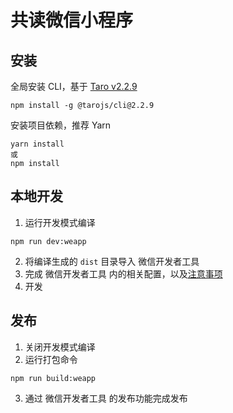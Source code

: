 # 共读微信小程序

## 安装

全局安装 CLI，基于 [Taro v2.2.9](https://nervjs.github.io/taro/docs/2.x/README)

```
npm install -g @tarojs/cli@2.2.9
```

安装项目依赖，推荐 Yarn

```
yarn install
或
npm install
```

## 本地开发

1. 运行开发模式编译
```
npm run dev:weapp
```
2. 将编译生成的 `dist` 目录导入 微信开发者工具
3. 完成 微信开发者工具 内的相关配置，以及[注意事项](https://nervjs.github.io/taro/docs/2.x/before-dev-remind)
4. 开发
   

## 发布

1. 关闭开发模式编译
2. 运行打包命令
```
npm run build:weapp
```
3. 通过 微信开发者工具 的发布功能完成发布

